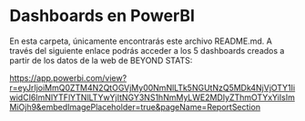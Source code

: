 # Dashboards en PowerBI

En esta carpeta, únicamente encontrarás este archivo README.md. A través del siguiente enlace podrás acceder a los 5 dashboards creados a partir de los datos de la web de BEYOND STATS: 

https://app.powerbi.com/view?r=eyJrIjoiMmQ0ZTM4N2QtOGVjMy00NmNlLTk5NGUtNzQ5MDk4NjVjOTY1IiwidCI6ImNlYTFlYTNlLTYwYjItNGY3NS1hNmMyLWE2MDIyZThmOTYxYiIsImMiOjh9&embedImagePlaceholder=true&pageName=ReportSection
